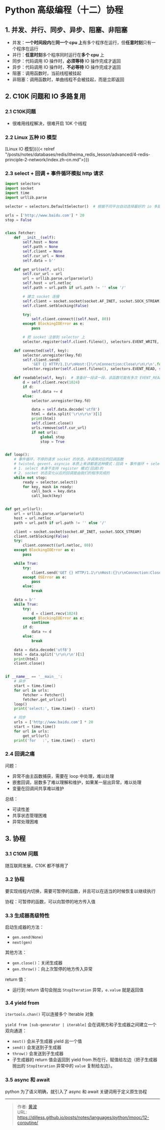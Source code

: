 # Python 高级编程（十二）协程


## 1. 并发、并行、同步、异步、阻塞、非阻塞

- 并发：**一个时间段内**在**同一个 cpu 上**有多个程序在运行，但**任意时刻**只有一个程序在运行
- 并行：**任意时刻**多个程序同时运行在**多个 cpu** 上
- 同步：代码调用 IO 操作时，**必须等待** IO 操作完成才返回
- 异步：代码调用 IO 操作时，**不必等待** IO 操作完成才返回
- 阻塞：调用函数时，当前线程被挂起
- 非阻塞：调用函数时，单曲线程不会被挂起，而是立即返回



## 2. C10K 问题和 IO 多路复用

### 2.1 C10K问题

- 很难用线程解决，很难开启 10K 个线程

### 2.2 Linux 五种 IO 模型

[Linux IO 模型]({{< relref  "/posts/notes/databases/redis/itheima_redis_lesson/advanced/4-redis-principle-2-network/index.zh-cn.md">}})

### 2.3 select + 回调 + 事件循环模拟 http 请求

```python
import selectors
import socket
import time
import urllib.parse

selector = selectors.DefaultSelector()  # 根据不同平台自动选择最好的 io 多路复用方式

urls = ['http://www.baidu.com'] * 20
stop = False


class Fetcher:
    def __init__(self):
        self.host = None
        self.path = None
        self.client = None
        self.cur_url = None
        self.data = b''

    def get_url(self, url):
        self.cur_url = url
        url = urllib.parse.urlparse(url)
        self.host = url.netloc
        self.path = url.path if url.path != '' else '/'

        # 建立 socket 连接
        self.client = socket.socket(socket.AF_INET, socket.SOCK_STREAM)
        self.client.setblocking(False)

        try:
            self.client.connect((self.host, 80))
        except BlockingIOError as e:
            pass

        # 把 socket 注册到 selector 上
        selector.register(self.client.fileno(), selectors.EVENT_WRITE, self.connected)  # 回调模式，当这个 socket 上可写时，调用

    def connected(self, key):
        selector.unregister(key.fd)
        self.client.send(
            'GET {} HTTP/1.1\r\nHost:{}\r\nConnection:Close\r\n\r\n'.format(self.path, self.host).encode('utf8'))
        selector.register(self.client.fileno(), selectors.EVENT_READ, self.readable)

    def readable(self, key):  # 准备好一段读一段，该函数可能有多次 EVENT_READ 多次被调用
        d = self.client.recv(1024)
        if d:
            self.data += d
        else:
            selector.unregister(key.fd)

            data = self.data.decode('utf8')
            html = data.split('\r\n\r\n')[1]
            print(html)
            self.client.close()
            urls.remove(self.cur_url)
            if not urls:
                global stop
                stop = True


def loop():
    # 事件循环，不停的请求 socket 的状态，并调用对应的回调函数
    # twisted、gevent、asyncio 本质上来讲都是这种模式：回调 + 事件循环 + select\poll\epoll
    # 1. select 本身不支持 register 模式(回调)的
    # 2. socket 状态变化以后的回调是由我们的程序完成的
    while not stop:
        ready = selector.select()
        for key, mask in ready:
            call_back = key.data
            call_back(key)


def get_url(url):
    url = urllib.parse.urlparse(url)
    host = url.netloc
    path = url.path if url.path != '' else '/'

    client = socket.socket(socket.AF_INET, socket.SOCK_STREAM)
    client.setblocking(False)
    try:
        client.connect((url.netloc, 80))
    except BlockingIOError as e:
        pass

    while True:
        try:
            client.send('GET {} HTTP/1.1\r\nHost:{}\r\nConnection:Close\r\n\r\n'.format(path, host).encode('utf8'))
        except OSError as e:
            pass
        else:
            break

    data = b''
    while True:
        try:
            d = client.recv(1024)
        except BlockingIOError as e:
            continue
        if d:
            data += d
        else:
            break

    data = data.decode('utf8')
    html = data.split('\r\n\r\n')[1]
    print(html)
    client.close()


if __name__ == '__main__':
    # 异步
    start = time.time()
    for url in urls:
        fetcher = Fetcher()
        fetcher.get_url(url)
    loop()
    print('select:', time.time() - start)

    # 同步
    urls = ['http://www.baidu.com'] * 20
    start = time.time()
    for url in urls:
        get_url(url)
    print('for   :', time.time() - start)

```

### 2.4 回调之痛

问题：
- 异常不由主函数捕获，需要在 loop 中处理，难以处理
- 嵌套回调，层数多了难以理解和维护，如果某一层出异常，难以处理
- 变量在回调间共享难以维护

总结：
- 可读性差
- 共享状态管理困难
- 异常处理困难

## 3. 协程

### 3.1 C10M 问题

随互联网发展，C10K 都不够用了

### 3.2 协程

要实现线程内切换，需要可暂停的函数，并且可以在适当的时候恢复以继续执行

协程：可暂停的函数，可以向暂停的地方传入值

### 3.3 生成器高级特性

启动生成器的方法：
- `gen.send(None)`
- `next(gen)`

其他方法：
- `gen.close()`：关闭生成器
- `gen.throw()`：向上次暂停的地方传入异常

return 值：
- 运行到 return 语句会抛出 `StopIteration` 异常，`e.value` 就是返回值


### 3.4 yield from

`itertools.chan()` 可以连接多个 Iterable 对象

`yield from [sub-generator | iterable]` 会在调用方和子生成器之间建立一个双向通道：
- `next()` 会从子生成器 yield 出一个值
- `send()` 会发送到子生成器
- `throw()` 会发送到子生成器
- 子生成器的 return 值会返回到 yield from 所在行，赋值给左边（把子生成器抛出的 `StopIteration` 异常中的 `value` 复制给左边）。

### 3.5 async 和 await

python 为了语义明确，就引入了 async 和 await 关键词用于定义原生协程




---

> 作者: [黄波](https://dilless.github.io)  
> URL: https://dilless.github.io/posts/notes/languages/python/imooc/12-coroutine/  

